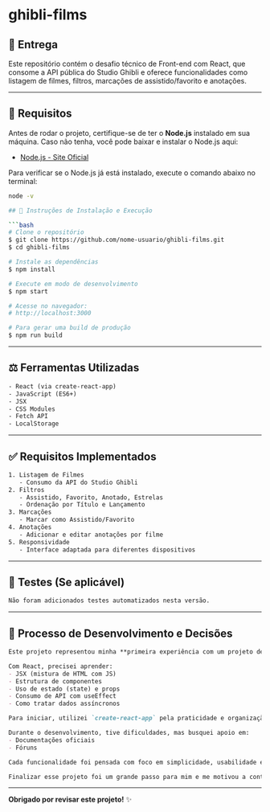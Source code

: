 # ghibli-films

## 🚀 Entrega

Este repositório contém o desafio técnico de Front-end com React, que consome a API pública do Studio Ghibli e oferece funcionalidades como listagem de filmes, filtros, marcações de assistido/favorito e anotações.

---
## 📜 Requisitos

Antes de rodar o projeto, certifique-se de ter o **Node.js** instalado em sua máquina. Caso não tenha, você pode baixar e instalar o Node.js aqui:

- [Node.js - Site Oficial](https://nodejs.org/)

Para verificar se o Node.js já está instalado, execute o comando abaixo no terminal:

```bash
node -v

## 💼 Instruções de Instalação e Execução

```bash
# Clone o repositório
$ git clone https://github.com/nome-usuario/ghibli-films.git
$ cd ghibli-films

# Instale as dependências
$ npm install

# Execute em modo de desenvolvimento
$ npm start

# Acesse no navegador:
# http://localhost:3000

# Para gerar uma build de produção
$ npm run build
```

---

## ⚖️ Ferramentas Utilizadas

```txt
- React (via create-react-app)
- JavaScript (ES6+)
- JSX
- CSS Modules
- Fetch API
- LocalStorage
```

---

## ✅ Requisitos Implementados

```txt
1. Listagem de Filmes
   - Consumo da API do Studio Ghibli
2. Filtros
   - Assistido, Favorito, Anotado, Estrelas
   - Ordenação por Título e Lançamento
3. Marcações
   - Marcar como Assistido/Favorito
4. Anotações
   - Adicionar e editar anotações por filme
5. Responsividade
   - Interface adaptada para diferentes dispositivos
```

---

## 🥺 Testes (Se aplicável)

```txt
Não foram adicionados testes automatizados nesta versão.
```

---

## 📜 Processo de Desenvolvimento e Decisões

```md
Este projeto representou minha **primeira experiência com um projeto dessa complexidade usando React**. Antes disso, eu desenvolvia projetos com HTML, CSS e JavaScript puro, utilizando Live Server.

Com React, precisei aprender:
- JSX (mistura de HTML com JS)
- Estrutura de componentes
- Uso de estado (state) e props
- Consumo de API com useEffect
- Como tratar dados assíncronos

Para iniciar, utilizei `create-react-app` pela praticidade e organização automática do ambiente.

Durante o desenvolvimento, tive dificuldades, mas busquei apoio em:
- Documentações oficiais
- Fóruns

Cada funcionalidade foi pensada com foco em simplicidade, usabilidade e clareza de código.

Finalizar esse projeto foi um grande passo para mim e me motivou a continuar aprendendo React e me aprofundar na carreira como desenvolvedor Front-end.
```

---

**Obrigado por revisar este projeto!** ✨

